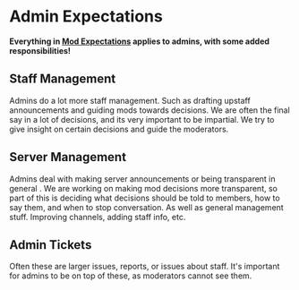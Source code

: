 # Admin Expectations

**Everything in [Mod Expectations](./mod-expectations) applies to admins, with some added responsibilities!**

## Staff Management

Admins do a lot more staff management. Such as drafting upstaff announcements and guiding mods towards decisions. We are often the final say in a lot of decisions, and its very important to be impartial. We try to give insight on certain decisions and guide the moderators.

## Server Management

Admins deal with making server announcements or being transparent in ⁠general . We are working on making mod decisions more transparent, so part of this is deciding what decisions should be told to members, how to say them, and when to stop conversation.   As well as general management stuff. Improving channels, adding staff info, etc. 

## Admin Tickets

Often these are larger issues, reports, or issues about staff. It's important for admins to be on top of these, as moderators cannot see them.